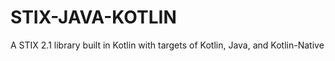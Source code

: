 # STIX-JAVA-KOTLIN

A STIX 2.1 library built in Kotlin with targets of Kotlin, Java, and Kotlin-Native

